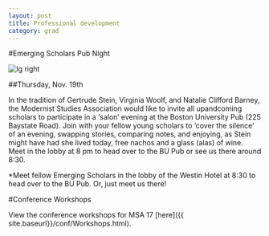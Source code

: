 ```yaml
---
layout: post
title: Professional development
category: grad
---
```



#Emerging Scholars Pub Night

![lg right](http://upload.wikimedia.org/wikipedia/commons/b/bd/Gr%C3%BCn_-_Friday_at_the_French_Artists%27_Salon.jpg "Grün - Friday at the French Artists' Salon")

##Thursday, Nov. 19th

In the tradition of Gertrude Stein, Virginia Woolf, and Natalie Clifford Barney, the Modernist Studies Association would like to invite all up­and­coming scholars to participate in a ‘salon’ evening at the Boston University Pub (225 Baystate Road). Join with your fellow young scholars to ‘cover the silence’ of an evening, swapping stories, comparing notes, and enjoying, as Stein might have had she lived today, free nachos and a glass (alas) of wine. Meet in the lobby at 8 pm to head over to the BU Pub or see us there around 8:30. 

*Meet fellow Emerging Scholars in the lobby of the Westin Hotel at 8:30 to head over to the BU Pub. Or, just meet us there!

#Conference Workshops

View the conference workshops for MSA 17 [here]({{ site.baseurl}}/conf/Workshops.html).